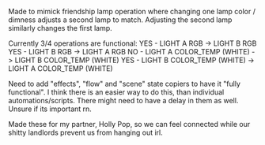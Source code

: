 Made to mimick friendship lamp operation where changing one lamp color / dimness adjusts a second lamp to match. 
Adjusting the second lamp similarly changes the first lamp.

Currently 3/4 operations are functional:
YES - LIGHT A RGB -> LIGHT B RGB
YES - LIGHT B RGB -> LIGHT A RGB
NO  - LIGHT A COLOR_TEMP (WHITE) -> LIGHT B COLOR_TEMP (WHITE)
YES - LIGHT B COLOR_TEMP (WHITE) -> LIGHT A COLOR_TEMP (WHITE)

Need to add "effects", "flow" and "scene" state copiers to have it "fully functional".
I think there is an easier way to do this, than individual automations/scripts.
There might need to have a delay in them as well. Unsure if its important rn.

Made these for my partner, Holly Pop, so we can feel connected while our shitty landlords prevent us from hanging out irl.
